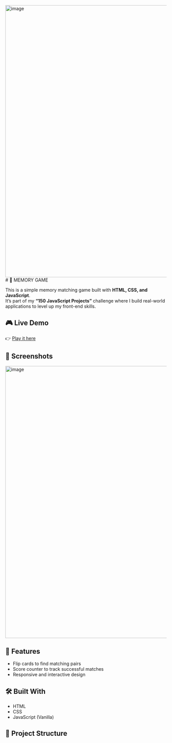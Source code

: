 <img width="1375" height="849" alt="image" src="https://github.com/user-attachments/assets/2145ee61-fb44-40f2-862c-72b8012ebe1a" /># 🧠 MEMORY GAME

This is a simple memory matching game built with **HTML, CSS, and JavaScript**.  
It’s part of my **“150 JavaScript Projects”** challenge where I build real-world applications to level up my front-end skills.

## 🎮 Live Demo
👉 [Play it here](https://moazahmed3.github.io/MEMORY_GAME/)

## 📸 Screenshots
<img width="1375" height="849" alt="image" src="https://github.com/user-attachments/assets/69ff86e3-e387-4a80-bf71-2c5248920272" />


## 🚀 Features
- Flip cards to find matching pairs
- Score counter to track successful matches
- Responsive and interactive design

## 🛠️ Built With
- HTML
- CSS
- JavaScript (Vanilla)

## 📁 Project Structure
